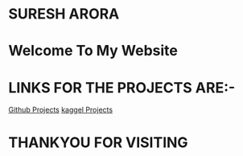 # **SURESH ARORA**
# **Welcome To My Website**
# **LINKS FOR THE PROJECTS ARE:-**
[Github Projects](https://github.com/i9suru)
[kaggel Projects](https://www.kaggle.com/i9suru)
# **THANKYOU FOR VISITING**
